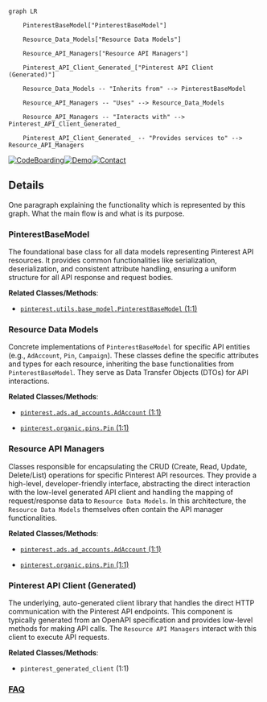 ```mermaid

graph LR

    PinterestBaseModel["PinterestBaseModel"]

    Resource_Data_Models["Resource Data Models"]

    Resource_API_Managers["Resource API Managers"]

    Pinterest_API_Client_Generated_["Pinterest API Client (Generated)"]

    Resource_Data_Models -- "Inherits from" --> PinterestBaseModel

    Resource_API_Managers -- "Uses" --> Resource_Data_Models

    Resource_API_Managers -- "Interacts with" --> Pinterest_API_Client_Generated_

    Pinterest_API_Client_Generated_ -- "Provides services to" --> Resource_API_Managers

```



[![CodeBoarding](https://img.shields.io/badge/Generated%20by-CodeBoarding-9cf?style=flat-square)](https://github.com/CodeBoarding/GeneratedOnBoardings)[![Demo](https://img.shields.io/badge/Try%20our-Demo-blue?style=flat-square)](https://www.codeboarding.org/demo)[![Contact](https://img.shields.io/badge/Contact%20us%20-%20contact@codeboarding.org-lightgrey?style=flat-square)](mailto:contact@codeboarding.org)



## Details



One paragraph explaining the functionality which is represented by this graph. What the main flow is and what is its purpose.



### PinterestBaseModel

The foundational base class for all data models representing Pinterest API resources. It provides common functionalities like serialization, deserialization, and consistent attribute handling, ensuring a uniform structure for all API response and request bodies.





**Related Classes/Methods**:



- <a href="https://github.com/pinterest/pinterest-python-sdk/blob/main/pinterest/utils/base_model.py#L1-L1" target="_blank" rel="noopener noreferrer">`pinterest.utils.base_model.PinterestBaseModel` (1:1)</a>





### Resource Data Models

Concrete implementations of `PinterestBaseModel` for specific API entities (e.g., `AdAccount`, `Pin`, `Campaign`). These classes define the specific attributes and types for each resource, inheriting the base functionalities from `PinterestBaseModel`. They serve as Data Transfer Objects (DTOs) for API interactions.





**Related Classes/Methods**:



- <a href="https://github.com/pinterest/pinterest-python-sdk/blob/main/pinterest/ads/ad_accounts.py#L1-L1" target="_blank" rel="noopener noreferrer">`pinterest.ads.ad_accounts.AdAccount` (1:1)</a>

- <a href="https://github.com/pinterest/pinterest-python-sdk/blob/main/pinterest/organic/pins.py#L1-L1" target="_blank" rel="noopener noreferrer">`pinterest.organic.pins.Pin` (1:1)</a>





### Resource API Managers

Classes responsible for encapsulating the CRUD (Create, Read, Update, Delete/List) operations for specific Pinterest API resources. They provide a high-level, developer-friendly interface, abstracting the direct interaction with the low-level generated API client and handling the mapping of request/response data to `Resource Data Models`. In this architecture, the `Resource Data Models` themselves often contain the API manager functionalities.





**Related Classes/Methods**:



- <a href="https://github.com/pinterest/pinterest-python-sdk/blob/main/pinterest/ads/ad_accounts.py#L1-L1" target="_blank" rel="noopener noreferrer">`pinterest.ads.ad_accounts.AdAccount` (1:1)</a>

- <a href="https://github.com/pinterest/pinterest-python-sdk/blob/main/pinterest/organic/pins.py#L1-L1" target="_blank" rel="noopener noreferrer">`pinterest.organic.pins.Pin` (1:1)</a>





### Pinterest API Client (Generated)

The underlying, auto-generated client library that handles the direct HTTP communication with the Pinterest API endpoints. This component is typically generated from an OpenAPI specification and provides low-level methods for making API calls. The `Resource API Managers` interact with this client to execute API requests.





**Related Classes/Methods**:



- `pinterest_generated_client` (1:1)









### [FAQ](https://github.com/CodeBoarding/GeneratedOnBoardings/tree/main?tab=readme-ov-file#faq)